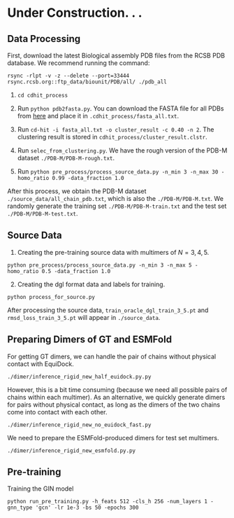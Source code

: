 # Under Construction. . .


## Data Processing
First, download the latest Biological assembly PDB files from the RCSB PDB database. We recommend running the command:

```angular2html
rsync -rlpt -v -z --delete --port=33444 rsync.rcsb.org::ftp_data/biounit/PDB/all/ ./pdb_all
```

1. ```cd cdhit_process```

2. Run ```python pdb2fasta.py```. You can download the FASTA file for all PDBs from [here](https://drive.google.com/file/d/1AbpgTIU2tZen9O90ScfxAQMnmMoi9HGe/view?usp=drive_link) and place it in ```.cdhit_process/fasta_all.txt```.

3. Run ```cd-hit -i fasta_all.txt -o cluster_result -c 0.40 -n 2```. The clustering result is stored in ```cdhit_process/cluster_result.clstr```.

4. Run ```selec_from_clustering.py```. We have the rough version of the PDB-M dataset ```./PDB-M/PDB-M-rough.txt```.

5. Run ```python pre_process/process_source_data.py -n_min 3 -n_max 30 -homo_ratio 0.99 -data_fraction 1.0```

After this process, we obtain the PDB-M dataset ```./source_data/all_chain_pdb.txt```, which is also the ```./PDB-M/PDB-M.txt```. We randomly generate the training set ```./PDB-M/PDB-M-train.txt``` and the test set ```./PDB-M/PDB-M-test.txt```.

## Source Data
1. Creating the pre-training source data with multimers of $N=3, 4, 5$.
```angular2html
python pre_process/process_source_data.py -n_min 3 -n_max 5 -homo_ratio 0.5 -data_fraction 1.0
```

2. Creating the dgl format data and labels for training.

```angular2html
python process_for_source.py
```
After processing the source data, ```train_oracle_dgl_train_3_5.pt``` and ```rmsd_loss_train_3_5.pt``` will appear in ```./source_data```.

## Preparing Dimers of GT and ESMFold

For getting GT dimers, we can handle the pair of chains without physical contact with EquiDock. 

```angular2html
./dimer/inference_rigid_new_half_euidock.py.py
```

However, this is a bit time consuming (because we need all possible pairs of chains within each multimer). As an alternative, we quickly generate dimers for pairs without physical contact, as long as the dimers of the two chains come into contact with each other.

```angular2html
./dimer/inference_rigid_new_no_euidock_fast.py
```

We need to prepare the ESMFold-produced dimers for test set multimers.

```angular2html
./dimer/inference_rigid_new_esmfold.py.py
```
## Pre-training

Training the GIN model
```angular2html
python run_pre_training.py -h_feats 512 -cls_h 256 -num_layers 1 -gnn_type 'gcn' -lr 1e-3 -bs 50 -epochs 300
```
